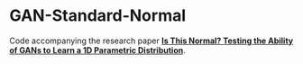 # GAN-Standard-Normal

Code accompanying the research paper [**Is This Normal? Testing the Ability of GANs to Learn a 1D Parametric Distribution**](paper.pdf).
